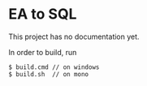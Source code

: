 # EA to SQL

This project has no documentation yet.

In order to build, run

    $ build.cmd // on windows    
    $ build.sh  // on mono

